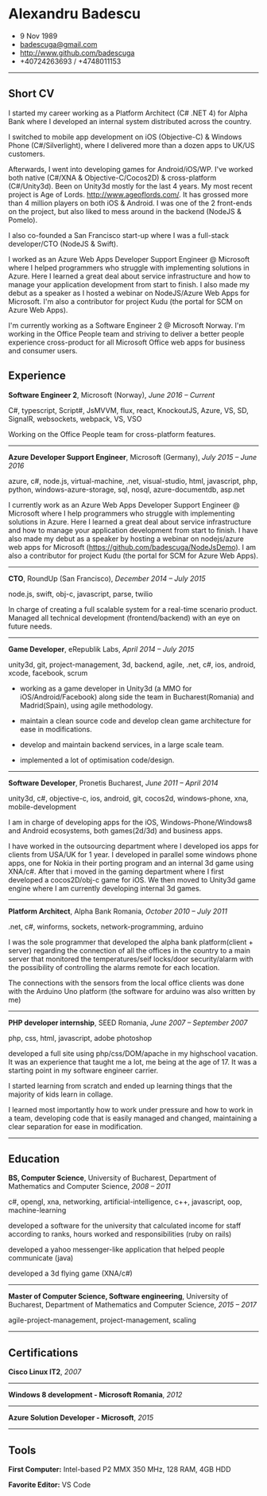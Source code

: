 
# Alexandru Badescu
- 9 Nov 1989
- badescuga@gmail.com
- http://www.github.com/badescuga
- +40724263693 / +4748011153
---------------------

## Short CV

I started my career working as a Platform Architect (C# .NET 4) for Alpha Bank where I developed an internal system distributed across the country.

I switched to mobile app development on iOS (Objective-C) & Windows Phone (C#/Silverlight), where I delivered more than a dozen apps to UK/US customers.

Afterwards, I went into developing games for Android/iOS/WP. I've worked both native (C#/XNA & Objective-C/Cocos2D) & cross-platform (C#/Unity3d). Been on Unity3d mostly for the last 4 years. My most recent project is Age of Lords. http://www.ageoflords.com/. It has grossed more than 4 million players on both iOS & Android. I was one of the 2 front-ends on the project, but also liked to mess around in the backend (NodeJS & Pomelo). 

I also co-founded a San Francisco start-up where I was a full-stack developer/CTO (NodeJS & Swift).

I worked as an Azure Web Apps Developer Support Engineer @ Microsoft where I helped programmers who struggle with implementing solutions in Azure. Here I learned a great deal about service infrastructure and how to manage your application development from start to finish. I also made my debut as a speaker as I hosted a webinar on NodeJS/Azure Web Apps for Microsoft. I'm also a contributor for project Kudu (the portal for SCM on Azure Web Apps). 

I'm currently working as a Software Engineer 2 @ Microsoft Norway. I'm working in the Office People team and striving to deliver a better people experience cross-product for all Microsoft Office web apps for business and consumer users.

## Experience

**Software Engineer 2**, Microsoft (Norway), *June 2016 – Current*

C#, typescript, Script#, JsMVVM, flux, react, KnockoutJS, Azure, VS, SD, SignalR, websockets, webpack, VS, VSO

Working on the Office People team for cross-platform features.

---

**Azure Developer Support Engineer**, Microsoft (Germany), *July 2015 – June 2016*

azure, c#, node.js, virtual-machine, .net, visual-studio, html, javascript, php, python, windows-azure-storage, sql, nosql, azure-documentdb, asp.net

I currently work as an Azure Web Apps Developer Support Engineer @ Microsoft where I help programmers who struggle with implementing solutions in Azure. Here I learned a great deal about service infrastructure and how to manage your application development from start to finish. I have also made my debut as a speaker by hosting a webinar on nodejs/azure web apps for Microsoft (https://github.com/badescuga/NodeJsDemo). I am also a contributor for project Kudu (the portal for SCM for Azure Web Apps).

---


**CTO**, RoundUp (San Francisco), *December 2014 – July 2015*

node.js, swift, obj-c, javascript, parse, twilio

In charge of creating a full scalable system for a real-time scenario product. Managed all technical development (frontend/backend) with an eye on future needs.

---

**Game Developer**, eRepublik Labs, *April 2014 – July 2015*

unity3d, git, project-management, 3d, backend, agile, .net, c#, ios, android, xcode, facebook, scrum

- working as a game developer in Unity3d (a MMO for iOS/Android/Facebook) along side the team in Bucharest(Romania) and Madrid(Spain), using agile methodology.

- maintain a clean source code and develop clean game architecture for ease in modifications.

- develop and maintain backend services, in a large scale team.

- implemented a lot of optimisation code/design.

---

**Software Developer**, Pronetis Bucharest, *June 2011 – April 2014*

unity3d, c#, objective-c, ios, android, git, cocos2d, windows-phone, xna, mobile-development

I am in charge of developing apps for the iOS, Windows-Phone/Windows8 and Android ecosystems, both games(2d/3d) and business apps. 

I have worked in the outsourcing department where I developed ios apps for clients from USA/UK for 1 year. I developed in parallel some windows phone apps, one for Nokia in their porting program and an internal 3d game using XNA/c#. 
After that i moved in the gaming department where I first developed a cocos2D/obj-c game for iOS. We then moved to Unity3d game engine where I am currently developing internal 3d games.

---

**Platform Architect**, Alpha Bank Romania, *October 2010 – July 2011*

.net, c#, winforms, sockets, network-programming, arduino

I was the sole programmer that developed the alpha bank platform(client + server) regarding the connection of all the offices in the country to a main server that monitored the temperatures/seif locks/door security/alarm with the possibility of controlling the alarms remote for each location. 

The connections with the sensors from the local office clients was done with the Arduino Uno platform (the software for arduino was also written by me)

--- 

**PHP developer internship**, SEED Romania, *June 2007 – September 2007*

php, css, html, javascript, adobe photoshop

developed a full site using php/css/DOM/apache in my highschool vacation. It was an experience that taught me a lot, me being at the age of 17. It was a starting point in my software engineer carrier. 

I started learning from scratch and ended up learning things that the majority of kids learn in collage.  

I learned most importantly how to work under pressure and how to work in a team, developing code that is easily managed and changed, maintaining a clear separation for ease in modification.

---


## Education

**BS, Computer Science**, University of Bucharest, Department of Mathematics and Computer Science, *2008 – 2011*

c#, opengl, xna, networking, artificial-intelligence, c++, javascript, oop, machine-learning

developed a software for the university that calculated income for staff according to ranks, hours worked and responsibilities (ruby on rails)

developed a yahoo messenger-like application that helped people communicate (java)

developed a 3d flying game (XNA/c#)


---

**Master of Computer Science, Software engineering**, University of Bucharest, Department of Mathematics and Computer Science, *2015 – 2017*

agile-project-management, project-management, scaling



---

## Certifications

**Cisco Linux IT2**, *2007*




---

**Windows 8 development - Microsoft Romania**, *2012*




---

**Azure Solution Developer - Microsoft**, *2015*


---


## Tools
**First Computer:** Intel-based P2 MMX 350 MHz, 128 RAM, 4GB HDD

**Favorite Editor:** VS Code


